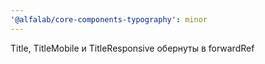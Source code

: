 ```yaml
---
'@alfalab/core-components-typography': minor
---
```


Title, TitleMobile и TitleResponsive обернуты в forwardRef
